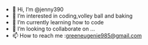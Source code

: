 - 👋 Hi, I’m @jenny390
- 👀 I’m interested in coding,volley ball and baking
- 🌱 I’m currently learning how to code
- 💞️ I’m looking to collaborate on ...
- 📫 How to reach me :greeneugenie985@gmail.com

<!---
jenny390/jenny390 is a ✨ special ✨ repository because its `README.md` (this file) appears on your GitHub profile.
You can click the Preview link to take a look at your changes.
--->
